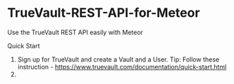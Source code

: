 TrueVault-REST-API-for-Meteor
=============================

Use the TrueVault REST API easily with Meteor

Quick Start
1. Sign up for TrueVault and create a Vault and a User. Tip: Follow these instruction - https://www.truevault.com/documentation/quick-start.html
2. 

